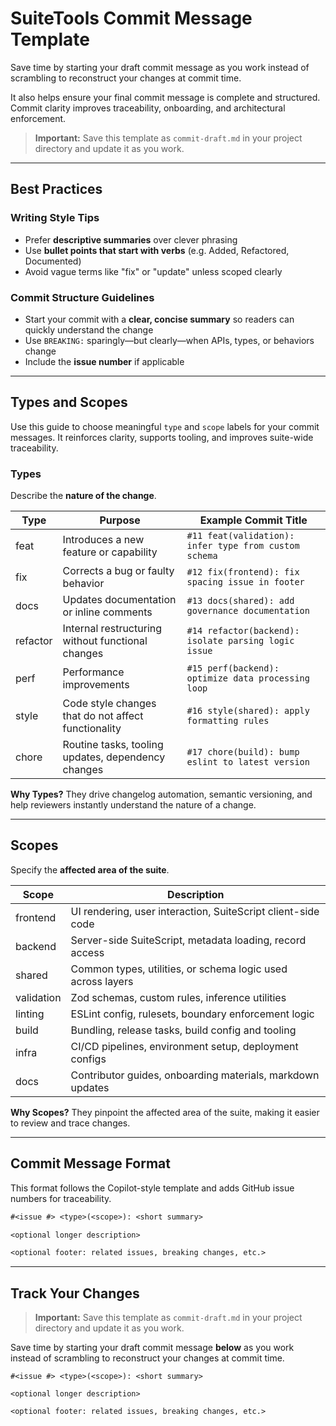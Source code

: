 # SuiteTools Commit Message Template

Save time by starting your draft commit message as you work instead of scrambling to reconstruct your changes at commit time.

It also helps ensure your final commit message is complete and structured. Commit clarity improves traceability, onboarding, and architectural enforcement.

> **Important:**
> Save this template as `commit-draft.md` in your project directory and update it as you work.

---

## Best Practices

### Writing Style Tips

- Prefer **descriptive summaries** over clever phrasing
- Use **bullet points that start with verbs** (e.g. Added, Refactored, Documented)
- Avoid vague terms like "fix" or "update" unless scoped clearly

### Commit Structure Guidelines

- Start your commit with a **clear, concise summary** so readers can quickly understand the change
- Use `BREAKING:` sparingly—but clearly—when APIs, types, or behaviors change
- Include the **issue number** if applicable

---

## Types and Scopes

Use this guide to choose meaningful `type` and `scope` labels for your commit messages. It reinforces clarity, supports tooling, and improves suite-wide traceability.

### Types

Describe the **nature of the change**.

| Type     | Purpose                                              | Example Commit Title                                   |
|----------|------------------------------------------------------|--------------------------------------------------------|
| feat     | Introduces a new feature or capability               | `#11 feat(validation): infer type from custom schema`  |
| fix      | Corrects a bug or faulty behavior                    | `#12 fix(frontend): fix spacing issue in footer`       |
| docs     | Updates documentation or inline comments             | `#13 docs(shared): add governance documentation`       |
| refactor | Internal restructuring without functional changes    | `#14 refactor(backend): isolate parsing logic issue`   |
| perf     | Performance improvements                             | `#15 perf(backend): optimize data processing loop`     |
| style    | Code style changes that do not affect functionality  | `#16 style(shared): apply formatting rules`            |
| chore    | Routine tasks, tooling updates, dependency changes   | `#17 chore(build): bump eslint to latest version`      |

**Why Types?** They drive changelog automation, semantic versioning, and help reviewers instantly understand the nature of a change.

---

## Scopes

Specify the **affected area of the suite**.

| Scope      | Description                                                   |
|------------|---------------------------------------------------------------|
| frontend   | UI rendering, user interaction, SuiteScript client-side code  |
| backend    | Server-side SuiteScript, metadata loading, record access      |
| shared     | Common types, utilities, or schema logic used across layers   |
| validation | Zod schemas, custom rules, inference utilities                |
| linting    | ESLint config, rulesets, boundary enforcement logic           |
| build      | Bundling, release tasks, build config and tooling             |
| infra      | CI/CD pipelines, environment setup, deployment configs        |
| docs       | Contributor guides, onboarding materials, markdown updates    |

**Why Scopes?** They pinpoint the affected area of the suite, making it easier to review and trace changes.

---

## Commit Message Format

This format follows the Copilot-style template and adds GitHub issue numbers for traceability.

```txt
#<issue #> <type>(<scope>): <short summary>

<optional longer description>

<optional footer: related issues, breaking changes, etc.>
```

---

## Track Your Changes

> **Important:**
> Save this template as `commit-draft.md` in your project directory and update it as you work.

Save time by starting your draft commit message **below** as you work instead of scrambling to reconstruct your changes at commit time.

```text
#<issue #> <type>(<scope>): <short summary>

<optional longer description>

<optional footer: related issues, breaking changes, etc.>
```
